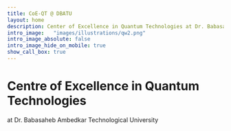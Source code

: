 ```yaml
---
title: CoE-QT @ DBATU
layout: home
description: Center of Excellence in Quantum Technologies at Dr. Babasaheb Ambedkar Technological University
intro_image:   "images/illustrations/qw2.png"
intro_image_absolute: false
intro_image_hide_on_mobile: true
show_call_box: true
---
```


#  Centre of Excellence in Quantum Technologies

 at Dr. Babasaheb Ambedkar Technological University
